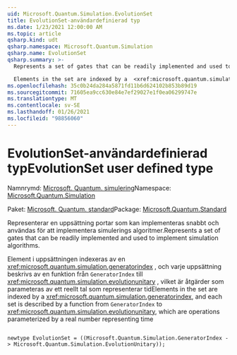 ```yaml
---
uid: Microsoft.Quantum.Simulation.EvolutionSet
title: EvolutionSet-användardefinierad typ
ms.date: 1/23/2021 12:00:00 AM
ms.topic: article
qsharp.kind: udt
qsharp.namespace: Microsoft.Quantum.Simulation
qsharp.name: EvolutionSet
qsharp.summary: >-
  Represents a set of gates that can be readily implemented and used to implement simulation algorithms.

  Elements in the set are indexed by a  <xref:microsoft.quantum.simulation.generatorindex>, and each set is described by a function from `GeneratorIndex` to  <xref:microsoft.quantum.simulation.evolutionunitary>, which are operations parameterized by a real number representing time
ms.openlocfilehash: 35c0b24da284a5871fd11b6d624102b853b89d19
ms.sourcegitcommit: 71605ea9cc630e84e7ef29027e1f0ea06299747e
ms.translationtype: MT
ms.contentlocale: sv-SE
ms.lasthandoff: 01/26/2021
ms.locfileid: "98856060"
---
```

# <a name="evolutionset-user-defined-type"></a><span data-ttu-id="6f145-102">EvolutionSet-användardefinierad typ</span><span class="sxs-lookup"><span data-stu-id="6f145-102">EvolutionSet user defined type</span></span>

<span data-ttu-id="6f145-103">Namnrymd: [Microsoft. Quantum. simulering](xref:Microsoft.Quantum.Simulation)</span><span class="sxs-lookup"><span data-stu-id="6f145-103">Namespace: [Microsoft.Quantum.Simulation](xref:Microsoft.Quantum.Simulation)</span></span>

<span data-ttu-id="6f145-104">Paket: [Microsoft. Quantum. standard](https://nuget.org/packages/Microsoft.Quantum.Standard)</span><span class="sxs-lookup"><span data-stu-id="6f145-104">Package: [Microsoft.Quantum.Standard](https://nuget.org/packages/Microsoft.Quantum.Standard)</span></span>


<span data-ttu-id="6f145-105">Representerar en uppsättning portar som kan implementeras snabbt och användas för att implementera simulerings algoritmer.</span><span class="sxs-lookup"><span data-stu-id="6f145-105">Represents a set of gates that can be readily implemented and used to implement simulation algorithms.</span></span>

<span data-ttu-id="6f145-106">Element i uppsättningen indexeras av en  <xref:microsoft.quantum.simulation.generatorindex> , och varje uppsättning beskrivs av en funktion från `GeneratorIndex` till  <xref:microsoft.quantum.simulation.evolutionunitary> , vilket är åtgärder som parameteras av ett reellt tal som representerar tid</span><span class="sxs-lookup"><span data-stu-id="6f145-106">Elements in the set are indexed by a  <xref:microsoft.quantum.simulation.generatorindex>, and each set is described by a function from `GeneratorIndex` to  <xref:microsoft.quantum.simulation.evolutionunitary>, which are operations parameterized by a real number representing time</span></span>

```qsharp

newtype EvolutionSet = ((Microsoft.Quantum.Simulation.GeneratorIndex -> Microsoft.Quantum.Simulation.EvolutionUnitary));
```

